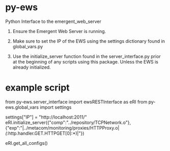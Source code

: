 # py-ews
Python Interface to the emergent_web_server
1. Ensure the Emergent Web Server is running.

2. Make sure to set the IP of the EWS using the settings dictionary found in global_vars.py

3. Use the initialize_server function found in the server_interface.py prior at the beginning of any scripts using this package. Unless the EWS is already initialized.

# example script
from py-ews.server_interface import ewsRESTInterface as eRI
from py-ews.global_vars import settings

settings["IP"] = "http://localhost:2011/"
eRI.initialize_server({"comp":"../repository/TCPNetwork.o"},{"exp":"|../metacom/monitoring/proxies/HTTPProxy.o|*(*:http.handler.GET.HTTPGET[0]:*)|"})

eRI.get_all_configs()